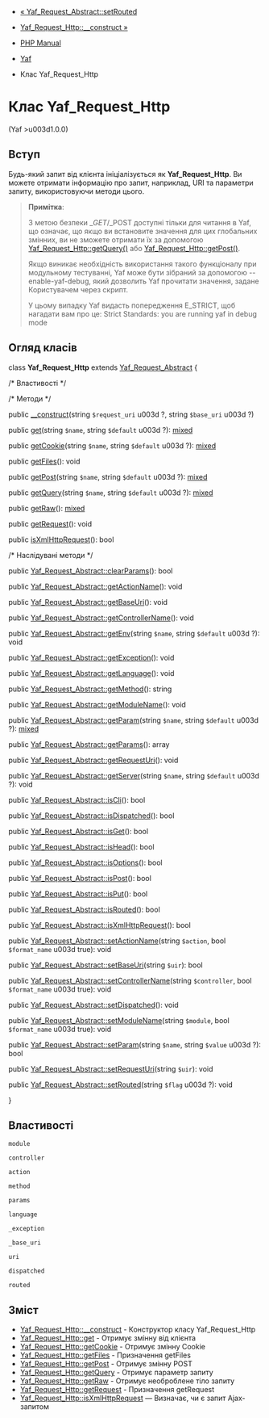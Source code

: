 - [«
Yaf_Request_Abstract::setRouted](yaf-request-abstract.setrouted.md)
- [Yaf_Request_Http::\_\_construct »](yaf-request-http.construct.md)

- [PHP Manual](index.md)
- [Yaf](book.yaf.md)
- Клас Yaf_Request_Http

# Клас Yaf_Request_Http

(Yaf \>u003d1.0.0)

## Вступ

Будь-який запит від клієнта ініціалізується як **Yaf_Request_Http**. Ви
можете отримати інформацію про запит, наприклад, URI та параметри запиту,
використовуючи методи цього.

> **Примітка**:
>
> З метою безпеки $\_GET/$\_POST доступні тільки для читання в Yaf,
> що означає, що якщо ви встановите значення для цих глобальних
> змінних, ви не зможете отримати їх за допомогою
> [Yaf_Request_Http::getQuery()](yaf-request-http.getquery.md) або
> [Yaf_Request_Http::getPost()](yaf-request-http.getpost.md).
>
> Якщо виникає необхідність використання такого функціоналу при
> модульному тестуванні, Yaf може бути зібраний за допомогою
> --enable-yaf-debug, який дозволить Yaf прочитати значення, задане
> Користувачем через скрипт.
>
> У цьому випадку Yaf видасть попередження E_STRICT, щоб нагадати вам
> про це: Strict Standards: you are running yaf in debug mode

## Огляд класів

class **Yaf_Request_Http** extends
[Yaf_Request_Abstract](class.yaf-request-abstract.md) {

/\* Властивості \*/

/\* Методи \*/

public [\_\_construct](yaf-request-http.construct.md)(string
`$request_uri` u003d ?, string `$base_uri` u003d ?)

public [get](yaf-request-http.get.md)(string `$name`, string
`$default` u003d ?):
[mixed](language.types.declarations.md#language.types.declarations.mixed)

public [getCookie](yaf-request-http.getcookie.md)(string `$name`,
string `$default` u003d ?):
[mixed](language.types.declarations.md#language.types.declarations.mixed)

public [getFiles](yaf-request-http.getfiles.md)(): void

public [getPost](yaf-request-http.getpost.md)(string `$name`, string
`$default` u003d ?):
[mixed](language.types.declarations.md#language.types.declarations.mixed)

public [getQuery](yaf-request-http.getquery.md)(string `$name`, string
`$default` u003d ?):
[mixed](language.types.declarations.md#language.types.declarations.mixed)

public [getRaw](yaf-request-http.getraw.md)():
[mixed](language.types.declarations.md#language.types.declarations.mixed)

public [getRequest](yaf-request-http.getrequest.md)(): void

public [isXmlHttpRequest](yaf-request-http.isxmlhttprequest.md)():
bool

/\* Наслідувані методи \*/

public
[Yaf_Request_Abstract::clearParams](yaf-request-abstract.clearparams.md)():
bool

public
[Yaf_Request_Abstract::getActionName](yaf-request-abstract.getactionname.md)():
void

public
[Yaf_Request_Abstract::getBaseUri](yaf-request-abstract.getbaseuri.md)():
void

public
[Yaf_Request_Abstract::getControllerName](yaf-request-abstract.getcontrollername.md)():
void

public
[Yaf_Request_Abstract::getEnv](yaf-request-abstract.getenv.md)(string
`$name`, string `$default` u003d ?): void

public
[Yaf_Request_Abstract::getException](yaf-request-abstract.getexception.md)():
void

public
[Yaf_Request_Abstract::getLanguage](yaf-request-abstract.getlanguage.md)():
void

public
[Yaf_Request_Abstract::getMethod](yaf-request-abstract.getmethod.md)():
string

public
[Yaf_Request_Abstract::getModuleName](yaf-request-abstract.getmodulename.md)():
void

public
[Yaf_Request_Abstract::getParam](yaf-request-abstract.getparam.md)(string
`$name`, string `$default` u003d ?):
[mixed](language.types.declarations.md#language.types.declarations.mixed)

public
[Yaf_Request_Abstract::getParams](yaf-request-abstract.getparams.md)():
array

public
[Yaf_Request_Abstract::getRequestUri](yaf-request-abstract.getrequesturi.md)():
void

public
[Yaf_Request_Abstract::getServer](yaf-request-abstract.getserver.md)(string
`$name`, string `$default` u003d ?): void

public [Yaf_Request_Abstract::isCli](yaf-request-abstract.iscli.md)():
bool

public
[Yaf_Request_Abstract::isDispatched](yaf-request-abstract.isdispatched.md)():
bool

public [Yaf_Request_Abstract::isGet](yaf-request-abstract.isget.md)():
bool

public
[Yaf_Request_Abstract::isHead](yaf-request-abstract.ishead.md)(): bool

public
[Yaf_Request_Abstract::isOptions](yaf-request-abstract.isoptions.md)():
bool

public
[Yaf_Request_Abstract::isPost](yaf-request-abstract.ispost.md)(): bool

public [Yaf_Request_Abstract::isPut](yaf-request-abstract.isput.md)():
bool

public
[Yaf_Request_Abstract::isRouted](yaf-request-abstract.isrouted.md)():
bool

public
[Yaf_Request_Abstract::isXmlHttpRequest](yaf-request-abstract.isxmlhttprequest.md)():
bool

public
[Yaf_Request_Abstract::setActionName](yaf-request-abstract.setactionname.md)(string
`$action`, bool `$format_name` u003d true): void

public
[Yaf_Request_Abstract::setBaseUri](yaf-request-abstract.setbaseuri.md)(string
`$uir`): bool

public
[Yaf_Request_Abstract::setControllerName](yaf-request-abstract.setcontrollername.md)(string
`$controller`, bool `$format_name` u003d true): void

public
[Yaf_Request_Abstract::setDispatched](yaf-request-abstract.setdispatched.md)():
void

public
[Yaf_Request_Abstract::setModuleName](yaf-request-abstract.setmodulename.md)(string
`$module`, bool `$format_name` u003d true): void

public
[Yaf_Request_Abstract::setParam](yaf-request-abstract.setparam.md)(string
`$name`, string `$value` u003d ?): bool

public
[Yaf_Request_Abstract::setRequestUri](yaf-request-abstract.setrequesturi.md)(string
`$uir`): void

public
[Yaf_Request_Abstract::setRouted](yaf-request-abstract.setrouted.md)(string
`$flag` u003d ?): void

}

## Властивості

`module`

`controller`

`action`

`method`

`params`

`language`

`_exception`

`_base_uri`

`uri`

`dispatched`

`routed`

## Зміст

- [Yaf_Request_Http::\_\_construct](yaf-request-http.construct.md) -
Конструктор класу Yaf_Request_Http
- [Yaf_Request_Http::get](yaf-request-http.get.md) - Отримує
змінну від клієнта
- [Yaf_Request_Http::getCookie](yaf-request-http.getcookie.md) -
Отримує змінну Cookie
- [Yaf_Request_Http::getFiles](yaf-request-http.getfiles.md) -
Призначення getFiles
- [Yaf_Request_Http::getPost](yaf-request-http.getpost.md) -
Отримує змінну POST
- [Yaf_Request_Http::getQuery](yaf-request-http.getquery.md) -
Отримує параметр запиту
- [Yaf_Request_Http::getRaw](yaf-request-http.getraw.md) - Отримує
необроблене тіло запиту
- [Yaf_Request_Http::getRequest](yaf-request-http.getrequest.md) -
Призначення getRequest
- [Yaf_Request_Http::isXmlHttpRequest](yaf-request-http.isxmlhttprequest.md)
— Визначає, чи є запит Ajax-запитом
